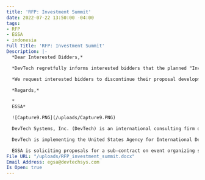 ```yaml
---
title: 'RFP: Investment Summit'
date: 2022-07-22 13:50:00 -04:00
tags:
- RFP
- EGSA
- indonesia
Full Title: 'RFP: Investment Summit'
Description: |-
  *Dear Interested Bidders,*

  *DevTech regretfully informs interested bidders that the planned "Investment Summit - Bali/Indonesia - November 30th-December 2nd, 2022” is postponed until further notice. Therefore, in accordance to section 20 of RFP No. EGSA-2022-01- Event Organizer Services for an International Investment Summit,  we are cancelling this RFP.\**

  *We request interested bidders to discontinue their proposal development. DevTech appreciates bidders’ interest and responses to the RFI and will notify bidders who submitted their letter of interest once/if EGSA determines a new date for the "Investment Summit."*

  *Regards,*

  *
  EGSA*

  ![Capture9.PNG](/uploads/Capture9.PNG)

  DevTech Systems, Inc. (DevTech) is an international consulting firm dedicated to development, with 35 years of experience providing advisory services and technical assistance to government, private sector, and civil society stakeholders in more than 100 countries. DevTech core practice areas include: Monitoring and Evaluation; Knowledge Management and Data Analytics; Public Financial Management and Fiscal Sustainability; and Education, Gender, and Youth.

  DevTech is implementing the United States Agency for International Development (USAID) funded Economic Growth Support Activity (EGSA) in Indonesia. EGSA supports the government of Indonesia and other stakeholders with i) evidence-based decision making (ii) technical assistance to improve GOI capacity in public financial management and related governance; and (iii) capacity building to improve the business enabling environment for foreign and domestic enterprises.

  EGSA is soliciting proposals for a sub-contract on event organizing services to conduct an anticipated “INVESTMENT SUMMIT” on December 1 – 2, 2022 in Bali, opened with a kick-off dinner on November 30, 2022. Selected event organizer is expected to provide all summit services before, during and after the event for successful implementation of the summit. Detail services are outlined in the scope of work enclosed.
File URL: "/uploads/RFP_investment_summit.docx"
Email Address: egsa@devtechsys.com
Is Open: true
---
```


